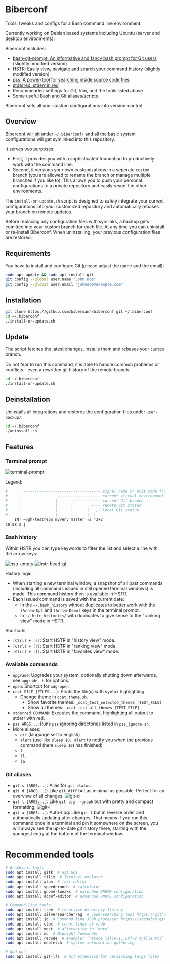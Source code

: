 # Biberconf

Tools, tweaks and configs for a Bash command line environment.

Currently working on Debian based systems including Ubuntu (server and desktop environments).

Biberconf includes:
- [bash-git-prompt: An informative and fancy bash prompt for Git users](https://github.com/magicmonty/bash-git-prompt) (slightly modified version)
- [HSTR: Easily view, navigate and search your command history](https://github.com/dvorka/hstr) (slightly modified version)
- [pss: A power-tool for searching inside source code files](https://github.com/eliben/pss)
- [stderred: stderr in red](https://github.com/sickill/stderred)
- Recommended settings for Git, Vim, and the tools listed above
- Some useful Bash and Git aliases/scripts

Biberconf sets all your custom configurations into version-control.

## Overview

Biberconf will sit under `~/.biberconf/` and all the basic system configurations will get symlinked into this repository.

It serves two purposes:
* First, it provides you with a sophisticated foundation to productively work with the command line.
* Second, it versions your own customizations in a seperate `custom` branch (you are allowed to rename the branch or manage multiple branches if you like to). This allows you to push your personal configurations to a private repository and easily resue it in other environments.

The `install-or-update.sh` script is designed to safely integrate your current configurations into your customized repository and automatically rebases your branch on remote updates.

Before replacing any configuration files with symlinks, a backup gets comitted into your custom branch for each file. At any time you can uninstall or re-install Biberconf. When uninstalling, your previous configuration files are restored.

## Requirements

You have to install and configure Git (please adjust the name and the email):

```bash
sudo apt update && sudo apt install git
git config --global user.name "John Doe"
git config --global user.email "johndoe@example.com"
```

## Installation

```bash
git clone https://github.com/bibermann/biberconf.git ~/.biberconf
cd ~/.biberconf
./install-or-update.sh
```

## Update

The script fetches the latest changes, installs them and rebases your `custom` branch.

Do not fear to run this command, it is able to handle common problems or conflicts - even a rewritten git history of the remote branch.

```bash
cd ~/.biberconf
./install-or-update.sh
```

## Deinstallation

Uninstalls all integrations and restores the configuration files under `user-backup/`.

```bash
cd ~/.biberconf
./uninstall.sh
```

## Features

### Terminal prompt

![terminal-prompt](img/terminal-prompt.png)

Legend:

```bash
#      ,---------------------------------- signal name or exit code from last command
#     |                ,------------------ current virtual environment
#     |               |       ,----------- current Git branch
#     |               |      |       ,---- remote Git status
#     |               |      |      |   ,- local Git status
#     |               |      |      |  |
    INT ~/gh/testrepo myvenv master ↑2 *3+2
20:08 $ |
```

### Bash history

Within HSTR you can type keywords to filter the list and select a line with the arrow keys:

![hstr-empty](img/hstr-empty.png)
![hstr-head-gi](img/hstr-head-gi.png)

History logic:
- When starting a new terminal window, a snapshot of all past commands (including all commands issued in still opened terminal windows) is made. This command history then is available in HSTR.
- Each issued command is saved with the current date:
    - In the `~/.bash_history` without duplicates to better work with the `[Arrow-Up]` and `[Arrow-Down]` keys in the terminal prompt.
    - In `~/.hstr_histories/` with duplicates to give sense to the "ranking view" mode in HSTR.

Shortcuts:
- `[Ctrl] + [s]`: Start HSTR in "history view" mode.
- `[Ctrl] + [r]`: Start HSTR in "ranking view" mode.
- `[Ctrl] + [f]`: Start HSTR in "favorites view" mode.

### Available commands

- `upgrade`: Upgrades your system, optionally shutting down afterwards, see `upgrade -h` for options.
- `open`: Shortcut for `xdg-open`
- `ccat FILE [FILES...]`: Prints the file(s) with syntax highlighting.
    - Change theme in `ccat_theme.sh`.
        - Show favorite themes: `_ccat_test_selected_themes [TEST_FILE]`
        - Show all themes: `_ccat_test_all_themes [TEST_FILE]`
- `stderred COMMAND`: Executes the command, highlighting all output to stderr with red.
- `pss ARGS...`: Runs `pss` ignoring directories listed in `pss_ignore.sh`.
- More aliases:
    - `git` (language set to english)
    - `alert` (use like `sleep 10; alert` to notify you when the previous command (here `sleep 10`) has finished)
    - `l`
    - `ll`
    - `la`

### Git aliases

- `git s [ARGS...]`: Alias for `git status`.
- `git d [ARGS...]`: Like `git diff` but as minimal as possible. Perfect for an overview of all changes.
    ![git-d](img/git-d.png)
- `git l [ARGS...]`: Like `git log --graph` but with pretty and compact formatting.
    ![git-l](img/git-l.png)
- `git a [ARGS...]`: Auto-Log: Like `git l` but in reverse order and automatically updating after changes. That means if you run this command once in a terminal and pin it somewhere on the screen, you will always see the up-to-date git history there, starting with the youngest entry at the bottom of the terminal window.

# Recommended tools

```bash
# Graphical tools
sudo apt install gitk  # Git GUI
sudo apt install tilix  # Terminal emulator
sudo apt install atom  # text editor
sudo apt install speedcrunch  # calculator
sudo apt install gnome-tweaks  # extended GNOME configuration
sudo apt install dconf-editor  # advanced GNOME configuration

# Command-line tools
sudo apt install tree  # recursive directory listing
sudo apt install silversearcher-ag  # code-searching tool https://github.com/ggreer/the_silver_searcher
sudo apt install jq  # command-line JSON processor https://stedolan.github.io/jq/
sudo apt install cloc  # count lines of code
sudo apt install most  # alternative to `more`
sudo apt install mc  # Midnight Commander
sudo apt install recode  # example: `recode latin-1..utf-8 myfile.txt`
sudo apt install neofetch  # system information gathering

# Add-ons
sudo apt install git-lfs  # Git extension for versioning large files
```
